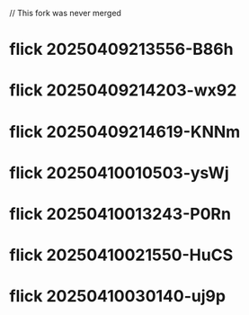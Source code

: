 // This fork was never merged
# flick 20250409213556-B86h
# flick 20250409214203-wx92
# flick 20250409214619-KNNm
# flick 20250410010503-ysWj
# flick 20250410013243-P0Rn
# flick 20250410021550-HuCS
# flick 20250410030140-uj9p
